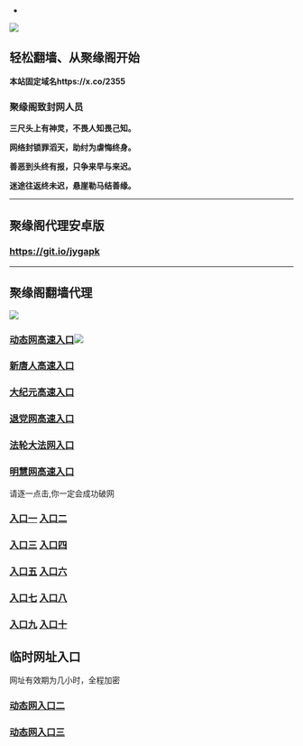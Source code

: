 * 
![](https://raw.githubusercontent.com/hao369/a/master/j.jpg)



## 轻松翻墙、从聚缘阁开始

**本站固定域名https://x.co/2355**

### 聚缘阁致封网人员

**三尺头上有神灵，不畏人知畏己知。**

**网络封锁罪滔天，助纣为虐悔终身。**

**善恶到头终有报，只争来早与来迟。**

**迷途往返终未迟，悬崖勒马结善缘。**

***



##  聚缘阁代理安卓版

### https://git.io/jygapk


***



## 聚缘阁翻墙代理 

![](https://raw.githubusercontent.com/hao369/a/master/wx2.jpg)

### [动态网高速入口](https://p7unj2k3ti.execute-api.ap-southeast-1.amazonaws.com/69889/?id=2)![](https://raw.githubusercontent.com/hao369/a/master/jygdl.gif)

### [新唐人高速入口](https://p7unj2k3ti.execute-api.ap-southeast-1.amazonaws.com/69889/?id=5)

### [大纪元高速入口](https://p7unj2k3ti.execute-api.ap-southeast-1.amazonaws.com/69889/?id=7)

### [退党网高速入口](https://p7unj2k3ti.execute-api.ap-southeast-1.amazonaws.com/69889/?id=8)

### [法轮大法网入口](https://p7unj2k3ti.execute-api.ap-southeast-1.amazonaws.com/69889/?id=15)

### [明慧网高速入口](https://p7unj2k3ti.execute-api.ap-southeast-1.amazonaws.com/69889/?id=3)

请逐一点击,你一定会成功破网

### **[入口一](http://x.co/2244)** **[入口二](http://x.co/3824)**


### **[入口三](https://s3.eu-central-1.amazonaws.com/jyg3/index.html)**  **[入口四](https://s3-ap-southeast-1.amazonaws.com/jyg4/index.html)**

### **[入口五](https://s3.ap-south-1.amazonaws.com/jyg5/index.html)**  **[入口六](https://s3-us-west-1.amazonaws.com/jyg6/index.html)**


###  **[入口七](https://s3-us-west-2.amazonaws.com/jyg7/index.html)**  **[入口八](https://s3-eu-west-1.amazonaws.com/jyg8/index.html)**


###  **[入口九](https://s3-ap-northeast-1.amazonaws.com/jyg9/index.html)**  **[入口十](https://s3.amazonaws.com/dtw/index.html)**



## 临时网址入口 

网址有效期为几小时，全程加密

### [动态网入口二](https://x.co/ddg)

### [动态网入口三](https://x.co/ddf)



